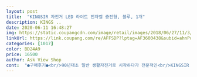 ```yaml
---
layout: post 
title:  "KINGSIR 자전거 LED 라이트 전자벨 충전형, 블루, 1개" 
description: KINGS ..
date: 2020-06-11 16:48:27 
img: https://static.coupangcdn.com/image/retail/images/2018/06/27/11/3/7d77f671-5204-49da-8dd4-6f977b1b6162.jpg 
linkUrl: https://link.coupang.com/re/AFFSDP?lptag=AF3600438&subid=ahnPublicAsk&pageKey=105950761&itemId=320622568&vendorItemId=70764446739&traceid=V0-113-30374f6636325669 
categories: [1017] 
color: BD24A9 
price: 16500 
author: Ask View Shop 
cont:  "●구매후기●<br/>90년대초 일반 생활자전거로 시작하다가 전문적인<br/>KINGSIR 자전거 LED 라이트 전자벨 충전형<br/>경적소리가 지나치게 커서 1도 사용할수 없다는거 빼곤 괜찮습니다.<br/> 눈뽕이 심하니 약한 불로 켜고 타는것을 추천합니다<br/>경적소리는 처음에 새소리 듣고 식겁했는데 5초간 누르면서 계속 변해서 선택할수있더라구요 자동차 크락션 비슷한 소리가 있던데 개인적으로 그거는 쓸만한거같아요<br/>구매하는 시대가 열린거죠.<br/><br/>구매했는데 세상이 좋아지니 온라인 쇼핑몰에서<br/>그러다보니 쿠팡에서 판매하는 자전거용품이 저렴<br/>기분 좋게 대만족해요.<br/><br/>나와서 주저없이 구매하게 되었어요.<br/><br/>또한 안전장치 중에 전자벨이 필요하다고 느꼈는데<br/>메인 라이트를 보조하는 라이트와 전자벨이 세트로<br/>배선을 정리하면서 케이블타이로 깔끔하게 정리했어요.<br/><br/>보호하기 위해 보조적인 라이트가 필요하게 되었어요.<br/><br/>소리가 너무 크니 바꿀때 전등을 이불이나 배게 밑에 깔고 바꾸세요... <br/><br/>야간 조명 라이트는 오래전부터 사용하다보니<br/>야간에 다른 자전거와 자동차로부터 안전하게<br/>업그레이드를 모두 하면 악세사리와 야간라이딩에<br/>업그레이드를 점차적으로 했어요.<br/><br/>없는 상태입니다.<br/><br/>예전에는 자전거와 관련된 부속품 악세사리, 보호<br/>오래되어 교체주기가 되어 LED 라이트를 구매했어요.<br/><br/>자전거 라이딩을 한지가 어느덧 30년이 넘었네요.<br/><br/>자전거를 사야겠다고 결심하여 MTB를 구매하여<br/>장구, 야간 조명 라이트 등을 자전거 판매점에서<br/>저렴하고 설치하기 쉬워서 핸들바에 설치된 케이블<br/>필요한 아이템을 찾게 되지요.<br/><br/>하고 좋은 아이템이 많다는 것을 알게 되었어요.<br/><br/>현재는 풀 XTR로 업그레이드 하여 더 이상 할 수<br/>확실히 라이트는 빛퍼짐 심하고 눈뽕도 심해요 앞을 밝힐 목적이면 권장하지 않습니다.<br/> 산책로에서 누군가 자신을 확인할수있는 목적이면 좋아요<br/>" 
---
```

